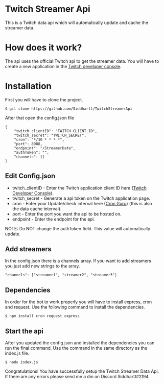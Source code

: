 # Twitch Streamer Api
This is a Twitch data api which will automatically update and cache the streamer data.

# How does it work?
The api uses the official Twitch api to get the streamer data. You will have to create a new application in the [Twitch developer console](https://dev.twitch.tv/console).

# Installation
First you will have to clone the project.
```console
$ git clone https://github.com/Siddhartt/TwitchStreamerApi
```

After that open the config.json file
```console
{
    "twitch_clientID": "TWITCH_CLIENT_ID",
    "twitch_secret": "TWITCH_SECRET",
    "cron": "*/10 * * * *",
    "port": 8088,
    "endpoint": "/StreamerData",
    "authToken": "",
    "channels": []
}
```
## Edit Config.json
- twitch_clientID - Enter the Twitch application client ID here ([Twitch Developer Console](https://dev.twitch.tv/console/apps)).
- twitch_secret - Generate a api token on the Twitch application page.
- cron - Enter your Update/check interval here ([Cron Guru](https://crontab.guru/)) (this is also the data cache interval).
- port - Enter the port you want the api to be hosted on.
- endpoint - Enter the endpoint for the api.

NOTE: Do NOT change the authToken field. This value will automatically update.

## Add streamers
In the config.json there is a channels array. If you want to add streamers you just add new strings to the array.
```console
"channels": ["streamer1", "streamer2", "streamer3"]
```

## Dependencies
In order for the bot to work properly you will have to install express, cron and request. Use the following command to install the dependencies.
```console
$ npm install cron request express
```

## Start the api
After you updated the config.json and installed the dependencies you can run the final command.
Use the command in the same directory as the index.js file.
```console
$ node index.js
```

Congratulations! You have successfully setup the Twitch Streamer Data Api.
If there are any errors please send me a dm on Discord
Siddhartt#2194
